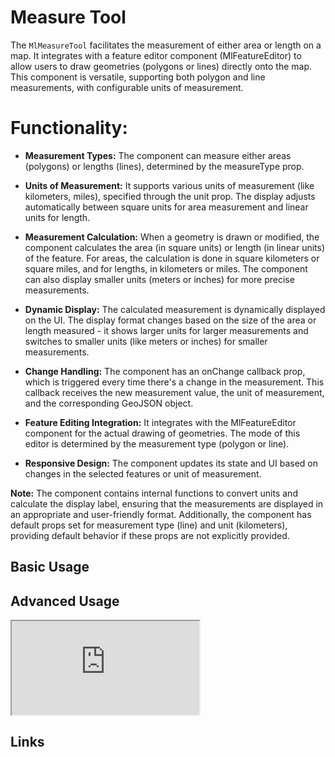 # Measure Tool

The `MlMeasureTool` facilitates the measurement of either area or length on a map. It integrates with a feature editor component (MlFeatureEditor) to allow users to draw geometries (polygons or lines) directly onto the map. This component is versatile, supporting both polygon and line measurements, with configurable units of measurement.

# Functionality:

- **Measurement Types:** The component can measure either areas (polygons) or lengths (lines), determined by the measureType prop.

- **Units of Measurement:** It supports various units of measurement (like kilometers, miles), specified through the unit prop. The display adjusts automatically between square units for area measurement and linear units for length.

- **Measurement Calculation:** When a geometry is drawn or modified, the component calculates the area (in square units) or length (in linear units) of the feature. For areas, the calculation is done in square kilometers or square miles, and for lengths, in kilometers or miles. The component can also display smaller units (meters or inches) for more precise measurements.

- **Dynamic Display:** The calculated measurement is dynamically displayed on the UI. The display format changes based on the size of the area or length measured - it shows larger units for larger measurements and switches to smaller units (like meters or inches) for smaller measurements.

- **Change Handling:** The component has an onChange callback prop, which is triggered every time there's a change in the measurement. This callback receives the new measurement value, the unit of measurement, and the corresponding GeoJSON object.

- **Feature Editing Integration:** It integrates with the MlFeatureEditor component for the actual drawing of geometries. The mode of this editor is determined by the measurement type (polygon or line).

- **Responsive Design:** The component updates its state and UI based on changes in the selected features or unit of measurement.

**Note:** The component contains internal functions to convert units and calculate the display label, ensuring that the measurements are displayed in an appropriate and user-friendly format. Additionally, the component has default props set for measurement type (line) and unit (kilometers), providing default behavior if these props are not explicitly provided.

## Basic Usage


## Advanced Usage

<iframe
  id="iframe--core-maplibremap--style-change-config"
  title="Style Change Config"
  src="https://mapcomponents.github.io/react-map-components-maplibre/iframe.html?viewMode=story&amp;id=mapcomponents-mlmeasuretool--measure-line"
  allowfullscreen=""
  loading="lazy"
  style={{ width: "100%", height: "500px", border: "0px none" }}
></iframe>

## Links